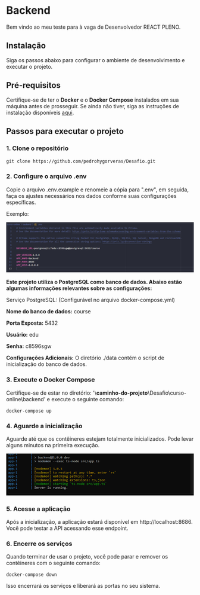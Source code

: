 # Backend

Bem vindo ao meu teste para à vaga de Desenvolvedor REACT PLENO.

## Instalação

Siga os passos abaixo para configurar o ambiente de desenvolvimento e executar o projeto.

## Pré-requisitos

Certifique-se de ter o **Docker** e o **Docker Compose** instalados em sua máquina antes de prosseguir. Se ainda não tiver, siga as instruções de instalação disponíveis [aqui](https://docs.docker.com/get-docker/).

## Passos para executar o projeto

### 1. Clone o repositório

```
git clone https://github.com/pedrohygorveras/Desafio.git
```

### 2. Configure o arquivo .env

Copie o arquivo .env.example e renomeie a cópia para ".env", em seguida, faça os ajustes necessários nos dados conforme suas configurações específicas.

Exemplo:

![image-env-file](./doc/prints/env-file.png)

**Este projeto utiliza o PostgreSQL como banco de dados. Abaixo estão algumas informações relevantes sobre as configurações:**

Serviço PostgreSQL: (Configurável no arquivo docker-compose.yml)

**Nome do banco de dados:** course

**Porta Exposta:** 5432

**Usuário:** edu

**Senha:** c8596sgw

**Configurações Adicionais:** O diretório ./data contém o script de inicialização do banco de dados.

### 3. Execute o Docker Compose

Certifique-se de estar no diretório: '\\**caminho-do-projeto**\\Desafio\curso-online\backend' e execute o seguinte comando:

```
docker-compose up
```

### 4. Aguarde a inicialização

Aguarde até que os contêineres estejam totalmente inicializados. Pode levar alguns minutos na primeira execução.

![image-server-is-running](./doc/prints/server-is-running.png)

### 5. Acesse a aplicação

Após a inicialização, a aplicação estará disponível em http://localhost:8686. Você pode testar a API acessando esse endpoint.

### 6. Encerre os serviços

Quando terminar de usar o projeto, você pode parar e remover os contêineres com o seguinte comando:

```
docker-compose down
```

Isso encerrará os serviços e liberará as portas no seu sistema.
